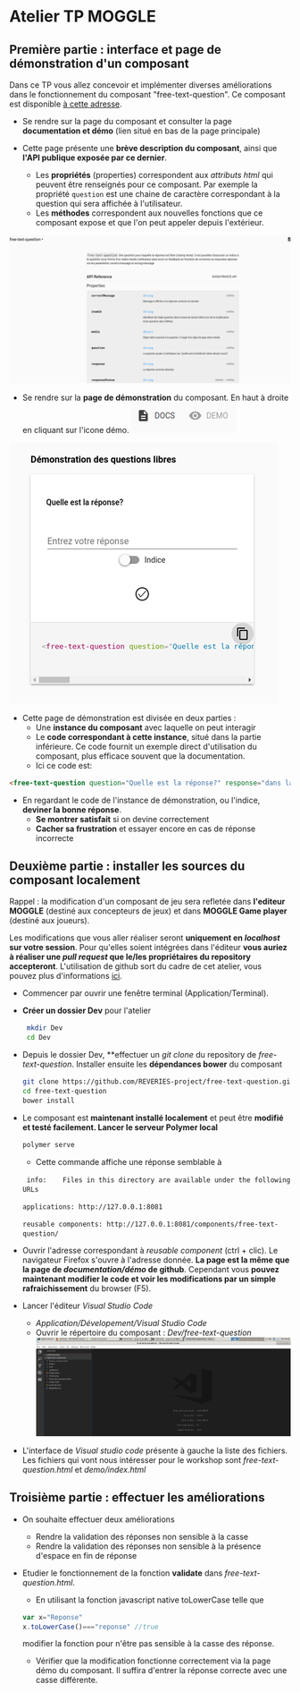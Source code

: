 # Atelier TP MOGGLE

## Première partie : interface et page de démonstration d'un composant

Dans ce TP vous allez concevoir et implémenter diverses améliorations dans le fonctionnement du composant "free-text-question". Ce composant est disponible [à cette adresse](https://github.com/REVERIES-project/free-text-question).

* Se rendre sur la page du composant et consulter la page **documentation et démo** (lien situé en bas de la page principale)

* Cette page présente une **brève description du composant**, ainsi que **l'API publique exposée par ce dernier**.
  * Les **propriétés** (properties) correspondent aux *attributs html* qui peuvent être renseignés pour ce composant. Par exemple la propriété `question` est une chaine de caractère correspondant à la question qui sera affichée à l'utilisateur.
  * Les **méthodes** correspondent aux nouvelles fonctions que ce composant expose et que l'on peut appeler depuis l'extérieur.

![Api freetext](./images/free-text-api.png)


* Se rendre sur la **page de démonstration** du composant. En haut à droite en cliquant sur l'icone démo. ![Page démonstration](./images/demo_button.png)

![Page démonstration](./images/demo_freetext.png)

* Cette page de démonstration est divisée en deux parties :
  * Une **instance du composant** avec laquelle on peut interagir
  * Le **code correspondant à cette instance**, situé dans la partie inférieure. Ce code fournit un exemple direct d'utilisation du composant, plus efficace souvent que la documentation. 
  * Ici ce code est:

```html 
<free-text-question question="Quelle est la réponse?" response="dans la question" response-label="Entrez votre réponse" media="{&quot;mkdown&quot;:&quot;## La réponse est dans la question&quot;}" correct-message="Bravo vous êtes un individu remarquable" wrong-message="Non c'est faux, essayez encore et encore et encore"></free-text-question>
```

* En regardant le code de l'instance de démonstration, ou l'indice, **deviner la bonne réponse**. 
  * **Se montrer satisfait** si on devine correctement
  * **Cacher sa frustration** et essayer encore en cas de réponse incorrecte

## Deuxième partie : installer les sources du composant localement 

Rappel : la modification d'un composant de jeu sera refletée dans **l'editeur MOGGLE** (destiné aux concepteurs de jeux) et dans **MOGGLE Game player** (destiné aux joueurs). 

Les modifications que vous aller réaliser seront **uniquement en *localhost* sur votre session**. Pour qu'elles soient intégrées dans l'éditeur **vous auriez à réaliser une *pull request* que le/les propriétaires du repository accepteront**. L'utilisation de github sort du cadre de cet atelier, vous pouvez plus d'informations [ici](https://services.github.com/on-demand/github-cli/open-pull-request-github).


* Commencer par ouvrir une fenêtre terminal (Application/Terminal).
* **Créer un dossier Dev** pour l'atelier
    ```bash
     mkdir Dev
     cd Dev
     ```
* Depuis le dossier Dev, **effectuer un *git clone* du repository de *free-text-question*. Installer ensuite les **dépendances bower** du composant
     ```bash
     git clone https://github.com/REVERIES-project/free-text-question.git
     cd free-text-question
     bower install 
     ```
* Le composant est **maintenant installé localement** et peut être **modifié et testé facilement. Lancer le serveur Polymer local**
     ```bash
    polymer serve
    ```
  * Cette commande affiche une réponse semblable à 

  ` info:    Files in this directory are available under the following URLs`
  
   `applications: http://127.0.0.1:8081`
  
   `reusable components: http://127.0.0.1:8081/components/free-text-question/`

* Ouvrir l'adresse correspondant à *reusable component* (ctrl + clic). Le navigateur Firefox s'ouvre à l'adresse donnée. **La page est la même que la page de *documentation/démo* de github**. Cependant vous **pouvez maintenant modifier le code et voir les modifications par un simple rafraichissement** du browser (F5).

* Lancer l'éditeur *Visual Studio Code* 
  * *Application/Dévelopement/Visual Studio Code*
  * Ouvrir le répertoire du composant : *Dev/free-text-question*
![Interface vscode](./images/vscode.png)


* L'interface de *Visual studio code* présente à gauche la liste des fichiers. Les fichiers qui vont nous intéresser pour le workshop sont *free-text-question.html* et *demo/index.html*



## Troisième partie : effectuer les améliorations

* On souhaite effectuer deux améliorations
  * Rendre la validation des réponses non sensible à la casse
  * Rendre la validation des réponses non sensible à la présence d'espace en fin de réponse

* Etudier le fonctionnement de la fonction **validate** dans *free-text-question.html*. 
  * En utilisant la fonction javascript native toLowerCase telle que
  ```javascript
  var x="Reponse"
  x.toLowerCase()==="reponse" //true
  ```
  modifier la fonction pour n'être pas sensible à la casse des réponse.
  * Vérifier que la modification fonctionne correctement via la page démo du composant. Il suffira d'entrer la réponse correcte avec une casse différente.
  








  












